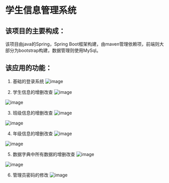 # 学生信息管理系统
## 该项目的主要构成：
该项目由java的Spring，Spring Boot框架构建，由maven管理依赖项，前端则大部分为bootstrap构建，数据管理则使用MySql。

## 该应用的功能：
1. 基础的登录系统
![image](https://user-images.githubusercontent.com/48896152/146347337-e0f4ac91-ee38-49d4-9b93-6a06f6f54ed5.png)

2. 学生信息的增删改查
![image](https://user-images.githubusercontent.com/48896152/146347538-a3048d0e-6a92-4863-9ec1-cddc0575ec7b.png)

![image](https://user-images.githubusercontent.com/48896152/146347482-e4b4da2f-30a4-49c8-97cd-d28b1f62e527.png)

3. 班级信息的增删改查
![image](https://user-images.githubusercontent.com/48896152/146347599-2cfd20b9-a593-4cfd-b303-1363bd12d452.png)

![image](https://user-images.githubusercontent.com/48896152/146347651-2e6fc331-7e8a-4bea-bc2d-db0accdcb796.png)

4. 年级信息的增删改查
![image](https://user-images.githubusercontent.com/48896152/146347695-6c5c7ffd-699c-4ace-89d5-97965b2d63c4.png)

![image](https://user-images.githubusercontent.com/48896152/146347734-1acb99f4-8196-46a8-92ea-4e5b18ca694c.png)

5. 数据字典中所有数据的增删改查
![image](https://user-images.githubusercontent.com/48896152/146348897-b4c4e374-5052-42c3-92ba-99dcfd160663.png)

![image](https://user-images.githubusercontent.com/48896152/146348918-e14edf01-e03a-4806-92c3-f81ecc11dc55.png)

6. 管理员密码的修改
![image](https://user-images.githubusercontent.com/48896152/146348985-b1d85a62-8d78-4d09-87b0-99d8fffa910d.png)
